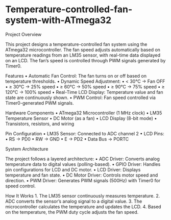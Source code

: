 # Temperature-controlled-fan-system-with-ATmega32
Project Overview

This project designs a temperature-controlled fan system using the ATmega32 microcontroller. The fan speed adjusts automatically based on temperature readings from an LM35 sensor, with real-time data displayed on an LCD. The fan’s speed is controlled through PWM signals generated by Timer0.

Features
	•	Automatic Fan Control: The fan turns on or off based on temperature thresholds.
	•	Dynamic Speed Adjustment:
	•	< 30°C → Fan OFF
	•	≥ 30°C → 25% speed
	•	≥ 60°C → 50% speed
	•	≥ 90°C → 75% speed
	•	≥ 120°C → 100% speed
	•	Real-Time LCD Display: Temperature value and fan state are continuously shown.
	•	PWM Control: Fan speed controlled via Timer0-generated PWM signals.

Hardware Components
	•	ATmega32 Microcontroller (1 MHz clock)
	•	LM35 Temperature Sensor
	•	DC Motor (as a fan)
	•	LCD Display (8-bit mode)
	•	Transistors, resistors, and wiring

Pin Configuration
	•	LM35 Sensor: Connected to ADC channel 2
	•	LCD Pins:
	•	RS → PD0
	•	RW → GND
	•	E → PD2
	•	Data Bus → PORTC

System Architecture

The project follows a layered architecture:
	•	ADC Driver: Converts analog temperature data to digital values (polling-based).
	•	GPIO Driver: Handles pin configurations for LCD and DC motor.
	•	LCD Driver: Displays temperature and fan state.
	•	DC Motor Driver: Controls motor speed and direction.
	•	PWM Driver: Generates PWM signals (500Hz) with Timer0 for speed control.

How It Works
	1.	The LM35 sensor continuously measures temperature.
	2.	ADC converts the sensor’s analog signal to a digital value.
	3.	The microcontroller calculates the temperature and updates the LCD.
	4.	Based on the temperature, the PWM duty cycle adjusts the fan speed.
